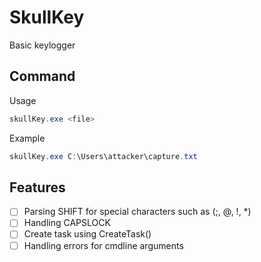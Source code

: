 # SkullKey
Basic keylogger

## Command
Usage
```powershell
skullKey.exe <file>
```
Example
```powershell
skullKey.exe C:\Users\attacker\capture.txt
```

## Features
- [ ] Parsing SHIFT for special characters such as (;, @, !, *)
- [ ] Handling CAPSLOCK
- [ ] Create task using CreateTask()
- [ ] Handling errors for cmdline arguments
